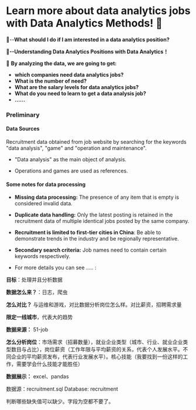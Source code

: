 # Learn more about **data analytics jobs** with **Data Analytics Methods**!  🥰

🤔--**What should I do if I am interested in a data analytics position?** 

🧐**--Understanding Data Analytics Positions with Data Analytics！**



🧠 **By analyzing the data, we are going to get:** 

- **which companies need data analytics jobs?** 
- **What is the number of need?**
-  **What are the salary levels for data analytics jobs?** 
- **What do you need to learn to get a data analysis job?**
- **......**



### Preliminary

#### Data Sources

Recruitment data obtained from job website by searching for the keywords "data analysis", "game" and "operation and maintenance".

- "Data analysis" as the main object of analysis.

- Operations and games are used as references.

#### Some notes for data processing

- **Missing data processing:** The presence of any item that is empty is considered invalid data.

- **Duplicate data handling:** Only the latest posting is retained in the recruitment data of multiple identical jobs posted by the same company.

- **Recruitment is limited to first-tier cities in China**: Be able to demonstrate trends in the industry and be regionally representative.

- **Secondary search criteria:** Job names need to contain certain keywords respectively.

- For more details you can see ..... : 

  [data_analyse]: ./main_data_analyse.sql

  

**目标**：处理并且分析数据

**数据怎么来？**：日志，爬虫

**怎么对比？** 与运维和游戏，对比数据分析岗位怎么样。对比薪资，招聘需求量

**限定一线城市**，代表大的趋势

**数据来源：** 51-job 

**怎么分析岗位**：市场需求（招募数量），就业企业类型（城市、行业、就业企业类型数目与占比），岗位薪资（工作年限与平均薪资的关系，代表个人发展水平。不同企业的平均薪资发布，代表行业发展水平）。核心技能（我要找到一份这样的工作，需要学会什么技能才能胜任）

**数据展示：** excel、pandas

数据源：recruitment.sql
Database: recruitment

判断哪些缺失值可以缺少。字段为空都不要了。